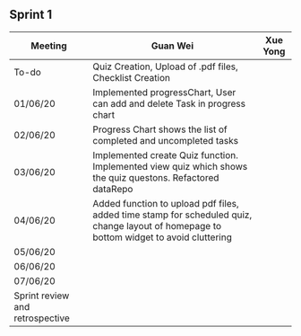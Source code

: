 ## Sprint 1

Meeting|Guan Wei|Xue Yong
---|--------|--------
To-do|Quiz Creation, Upload of .pdf files, Checklist Creation|
01/06/20|Implemented progressChart, User can add and delete Task in progress chart|
02/06/20|Progress Chart shows the list of completed and uncompleted tasks|
03/06/20|Implemented create Quiz function. Implemented view quiz which shows the quiz questons. Refactored dataRepo|
04/06/20|Added function to upload pdf files, added time stamp for scheduled quiz, change layout of homepage to bottom widget to avoid cluttering|
05/06/20||
06/06/20||
07/06/20||
Sprint review and retrospective||
